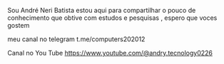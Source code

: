 Sou André Neri Batista estou aqui para compartilhar o pouco de conhecimento que obtive com estudos e pesquisas , espero que voces gostem

meu canal no telegram
t.me/computers202012

Canal no You Tube
https://www.youtube.com/@andry.tecnology0226
